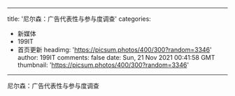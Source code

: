 
---
title: '尼尔森：广告代表性与参与度调查'
categories: 
 - 新媒体
 - 199IT
 - 首页更新
headimg: 'https://picsum.photos/400/300?random=3346'
author: 199IT
comments: false
date: Sun, 21 Nov 2021 00:41:58 GMT
thumbnail: 'https://picsum.photos/400/300?random=3346'
---

<div>   
尼尔森：广告代表性与参与度调查  
</div>
            
